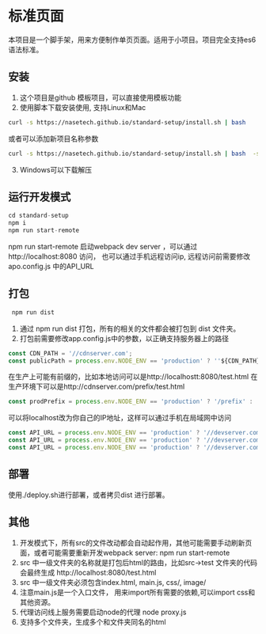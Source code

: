 # 标准页面
本项目是一个脚手架，用来方便制作单页页面。适用于小项目。项目完全支持es6语法标准。

## 安装
1. 这个项目是github 模板项目，可以直接使用模板功能
2. 使用脚本下载安装使用, 支持Linux和Mac
```bash
curl -s https://nasetech.github.io/standard-setup/install.sh | bash
```
或者可以添加新项目名称参数
```bash
curl -s https://nasetech.github.io/standard-setup/install.sh | bash  -s [新项目名称]
```
3. Windows可以下载解压

## 运行开发模式
```javascript
cd standard-setup
npm i
npm run start-remote
```
npm run start-remote 启动webpack dev server ，可以通过http://localhost:8080 访问， 也可以通过手机远程访问ip, 远程访问前需要修改apo.config.js 中的API_URL

## 打包
```bash
 npm run dist
```
1. 通过 npm run dist 打包，所有的相关的文件都会被打包到 dist 文件夹。
2. 打包前需要修改app.config.js中的参数，以正确支持服务器上的路径
```javascript
const CDN_PATH = '//cdnserver.com';
const publicPath = process.env.NODE_ENV == 'production' ? ''${CDN_PATH}/home' : '';
```
在生产上可能有前缀的，比如本地访问可以是http://localhostt:8080/test.html
在生产环境下可以是http://cdnserver.com/prefix/test.html
```javascript
const prodPrefix = process.env.NODE_ENV == 'production' ? '/prefix' : ''; 
```
可以将localhost改为你自己的IP地址，这样可以通过手机在局域网中访问
```javascript
const API_URL = process.env.NODE_ENV == 'production' ? '//devserver.com' : '//localhost:3444' 
const API_URL = process.env.NODE_ENV == 'production' ? '//devserver.com' : '//192.168.1.2:3444' 
const API_URL = process.env.NODE_ENV == 'production' ? '//devserver.com' : '//192.168.1.2:3444' 
```

## 部署
使用./deploy.sh进行部署，或者拷贝dist 进行部署。

## 其他
1. 开发模式下，所有src的文件改动都会自动起作用，其他可能需要手动刷新页面，或者可能需要重新开发webpack server: npm run start-remote
2. src 中一级文件夹的名称就是打包后html的路由，比如src->test 文件夹的代码会最终生成 http://localhost:8080/test.html
3. src 中一级文件夹必须包含index.html, main.js, css/, image/
4. 注意main.js是一个入口文件， 用来import所有需要的依赖,可以import css和其他资源。
5. 代理访问线上服务需要启动node的代理 node proxy.js
6. 支持多个文件夹，生成多个和文件夹同名的html
